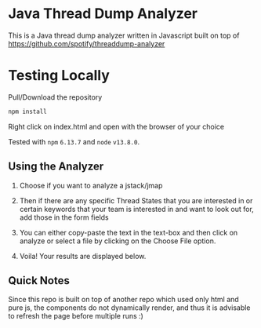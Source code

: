 <!--- -*-markdown-*- -->

# Java Thread Dump Analyzer

This is a Java thread dump analyzer written in Javascript built on top of https://github.com/spotify/threaddump-analyzer

<!-- # License

The Java Thread Dump Analyzer is licensed under
[version 2.0 of the Apache license](http://www.apache.org/licenses/LICENSE-2.0.html),
the copyright belongs to Spotify AB. -->

# Testing Locally

Pull/Download the repository
```bash
npm install
```

Right click on index.html and open with the browser of your choice

Tested with `npm` `6.13.7` and `node` `v13.8.0`.

## Using the Analyzer

1. Choose if you want to analyze a jstack/jmap

2. Then if there are any specific Thread States that you are interested in or certain keywords that your team is interested in and want to look out for, add those in the form fields

3. You can either copy-paste the text in the text-box and then click on analyze or select a file by clicking on the Choose File option.

4. Voila! Your results are displayed below.

## Quick Notes

Since this repo is built on top of another repo which used only html and pure js, the components do not dynamically render, and thus it is advisable to refresh the page before multiple runs :)
